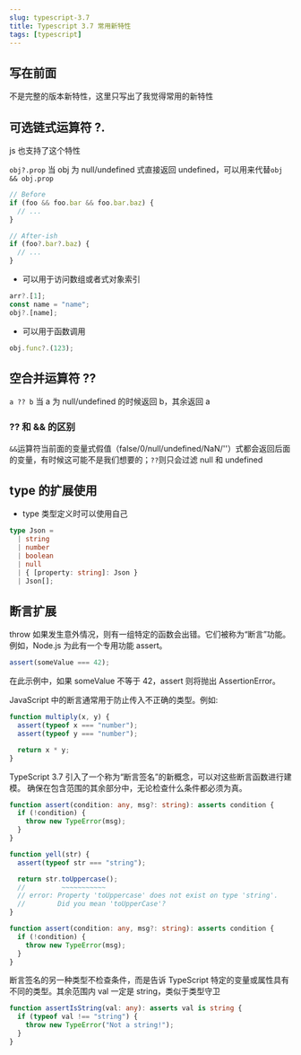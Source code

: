 ```yaml
---
slug: typescript-3.7
title: Typescript 3.7 常用新特性
tags: [typescript]
---
```


## 写在前面

不是完整的版本新特性，这里只写出了我觉得常用的新特性

## 可选链式运算符 ?.

js 也支持了这个特性

`obj?.prop` 当 obj 为 null/undefined 式直接返回 undefined，可以用来代替`obj && obj.prop`

```typescript
// Before
if (foo && foo.bar && foo.bar.baz) {
  // ...
}

// After-ish
if (foo?.bar?.baz) {
  // ...
}
```

- 可以用于访问数组或者式对象索引

```typescript
arr?.[1];
const name = "name";
obj?.[name];
```

- 可以用于函数调用

```typescript
obj.func?.(123);
```

## 空合并运算符 ??

`a ?? b` 当 a 为 null/undefined 的时候返回 b，其余返回 a

### ?? 和 && 的区别

`&&`运算符当前面的变量式假值（false/0/null/undefined/NaN/''）式都会返回后面的变量，有时候这可能不是我们想要的；`??`则只会过滤 null 和 undefined

## type 的扩展使用

- type 类型定义时可以使用自己

```typescript
type Json =
  | string
  | number
  | boolean
  | null
  | { [property: string]: Json }
  | Json[];
```

## 断言扩展

throw 如果发生意外情况，则有一组特定的函数会出错。它们被称为“断言”功能。例如，Node.js 为此有一个专用功能 assert。

```javascript
assert(someValue === 42);
```

在此示例中，如果 someValue 不等于 42，assert 则将抛出 AssertionError。

JavaScript 中的断言通常用于防止传入不正确的类型。例如:

```javascript
function multiply(x, y) {
  assert(typeof x === "number");
  assert(typeof y === "number");

  return x * y;
}
```

TypeScript 3.7 引入了一个称为“断言签名”的新概念，可以对这些断言函数进行建模。
确保在包含范围的其余部分中，无论检查什么条件都必须为真。

```typescript
function assert(condition: any, msg?: string): asserts condition {
  if (!condition) {
    throw new TypeError(msg);
  }
}
```

```typescript
function yell(str) {
  assert(typeof str === "string");

  return str.toUppercase();
  //         ~~~~~~~~~~~
  // error: Property 'toUppercase' does not exist on type 'string'.
  //        Did you mean 'toUpperCase'?
}

function assert(condition: any, msg?: string): asserts condition {
  if (!condition) {
    throw new TypeError(msg);
  }
}
```

断言签名的另一种类型不检查条件，而是告诉 TypeScript 特定的变量或属性具有不同的类型。其余范围内 val 一定是 string，类似于类型守卫

```typescript
function assertIsString(val: any): asserts val is string {
  if (typeof val !== "string") {
    throw new TypeError("Not a string!");
  }
}
```
